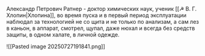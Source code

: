 Александр Петрович Ратнер - доктор химических наук, ученик [[☭ В. Г. Хлопин|Хлопина]], во время пуска и в первый период эксплуатации наблюдал за технологией не со щита и не только по анализам, а сам лез в каньон, в аппарат, смотрел, щупал, даже нюхал и всегда без средств защиты, в одном халате, в личной одежде.

![[Pasted image 20250727191841.png]]